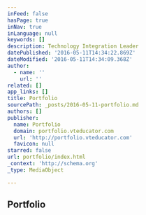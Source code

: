 ```yaml
---
inFeed: false
hasPage: true
inNav: true
inLanguage: null
keywords: []
description: Technology Integration Leader
datePublished: '2016-05-11T14:34:22.869Z'
dateModified: '2016-05-11T14:34:09.368Z'
author:
  - name: ''
    url: ''
related: []
app_links: []
title: Portfolio
sourcePath: _posts/2016-05-11-portfolio.md
authors: []
publisher:
  name: Portfolio
  domain: portfolio.vteducator.com
  url: 'http://portfolio.vteducator.com'
  favicon: null
starred: false
url: portfolio/index.html
_context: 'http://schema.org'
_type: MediaObject

---
```

<article style=""><h1>Portfolio</h1></article>